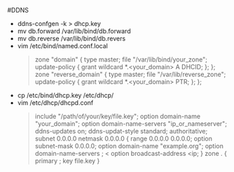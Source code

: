 #DDNS
- ddns-confgen -k <key> > dhcp.key
- mv db.forward /var/lib/bind/db.forward
- mv db.reverse /var/lib/bind/db.revers
- vim /etc/bind/named.conf.local
	> zone "domain" {
	> 	type master;
	>	file "/var/lib/bind/your_zone";
	>	update-policy {
	>		grant <key> wildcard *.<your_domain> A DHCID;
	>	};
	>};
	>zone "reverse_domain" {
	>	type master;
	>	file "/var/lib/reverse_zone";
	>	update-policy {
	>		grant <key> wildcard *.<your_domain> PTR;
	>	};
	>};
- cp /etc/bind/dhcp.key /etc/dhcp/
- vim /etc/dhcp/dhcpd.conf
	> include "/path/of/your/key/file.key";
	> option domain-name "your_domain";
	> option domain-name-servers "ip_or_nameserver";
	> ddns-updates on;
	> ddns-updat-style standard;
	> authoritative;
	> subnet 0.0.0.0 netmask 0.0.0.0 {
	>	range 0.0.0.0 0.0.0.0;
	>	option subnet-mask 0.0.0.0;
	>	option domain-name "example.org";
	>	option domain-name-servers <ip>;
	<	option broadcast-address <ip;
	> }
	> zone <domain>. {
	> 	primary <ip>;
	>	key file.key
	> } 

